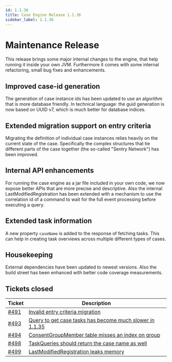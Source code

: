 ```yaml
---
id: 1.1.36
title: Case Engine Release 1.1.36
sidebar_label: 1.1.36
---
```

# Maintenance Release

This release brings some major internal changes to the engine, that help running it inside your own JVM.
Furthermore it comes with some internal refactoring, small bug fixes and enhancements.

## Improved case-id generation
The generation of case instance ids has been updated to use an algorithm that is more database friendly.
In technical language: the guid generation is now based on UUID v7, which is much better for database indices.

## Extended migration support on entry criteria
Migrating the definition of individual case instances relies heavily on the current state of the case.
Specifically the complex structures that tie different parts of the case together (the so-called "Sentry Network") has been improved.

## Internal API enhancements
For running the case engine as a jar file included in your own code, we now expose better APIs that are more precise and descriptive.
Also the internal LastModifiedRegistration has been extended with a mechanism to use the correlation id of a command to wait for the full event processing before executing a query.

## Extended task information
A new property `caseName` is added to the response of fetching tasks. This can help in creating task overviews across multiple different types of cases.

## Housekeeping
External dependencies have been updated to newest versions. Also the build street has been enhanced with better code coverage measurements.

## Tickets closed
| Ticket   | Description |
|----------|-------------|
| [#491](https://github.com/casefabric/cafienne-engine/issues/491) | [Invalid entry criteria migration](https://github.com/casefabric/cafienne-engine/issues/491)
| [#493](https://github.com/casefabric/cafienne-engine/issues/493) | [Query to get case tasks has become much slower in 1.1.35](https://github.com/casefabric/cafienne-engine/issues/493)
| [#494](https://github.com/casefabric/cafienne-engine/issues/494) | [ConsentGroupMember table misses an index on group](https://github.com/casefabric/cafienne-engine/issues/494)
| [#498](https://github.com/casefabric/cafienne-engine/issues/498) | [TaskQueries should return the case name as well](https://github.com/casefabric/cafienne-engine/issues/498)
| [#499](https://github.com/casefabric/cafienne-engine/issues/499) | [LastModifiedRegistration leaks memory](https://github.com/casefabric/cafienne-engine/issues/499)
